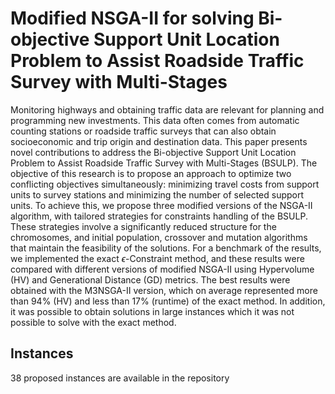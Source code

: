 # Modified NSGA-II for solving Bi-objective Support Unit Location Problem to Assist Roadside Traffic Survey with Multi-Stages
Monitoring highways and obtaining traffic data are relevant for planning and programming new investments. This data often comes from automatic counting stations or roadside traffic surveys that can also obtain socioeconomic and trip origin and destination data. This paper presents novel contributions to address the Bi-objective Support Unit Location Problem to Assist Roadside Traffic Survey with Multi-Stages (BSULP). The objective of this research is to propose an approach to optimize two conflicting objectives simultaneously: minimizing travel costs from support units to survey stations and minimizing the number of selected support units. To achieve this, we propose three modified versions of the NSGA-II algorithm, with tailored strategies for constraints handling of the BSULP. These strategies involve a significantly reduced structure for the chromosomes, and initial population, crossover and mutation algorithms that maintain the feasibility of the solutions. For a benchmark of the results, we implemented the exact $\epsilon$-Constraint method, and these results were compared with different versions of modified NSGA-II using Hypervolume (HV) and Generational Distance (GD) metrics. The best results were obtained with the M3NSGA-II version, which on average represented more than 94\% (HV) and less than 17\% (runtime) of the exact method. In addition, it was possible to obtain solutions in large instances which it was not possible to solve with the exact method.
## Instances
38 proposed instances are available in the repository
